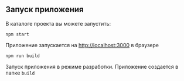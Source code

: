 ## Запуск приложения

В каталоге проекта вы можете запустить:

`npm start`

Приложение запускается на [http://localhost:3000](http://localhost:3000) в браузере

`npm run build`

Запуск приложения в режиме разработки. Приложение создается в папке `build`

